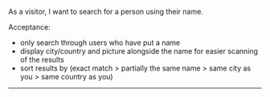 As a visitor, I want to search for a person using their name.

Acceptance:
- only search through users who have put a name
- display city/country and picture alongside the name for easier scanning of the results
- sort results by (exact match > partially the same name > same city as you > same country as you)

---
